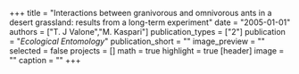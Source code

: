 +++
title = "Interactions between granivorous and omnivorous ants in a desert grassland: results from a long-term experiment"
date = "2005-01-01"
authors = ["T. J Valone","M. Kaspari"]
publication_types = ["2"]
publication = "_Ecological Entomology_"
publication_short = ""
image_preview = ""
selected = false
projects = []
math = true
highlight = true
[header]
image = ""
caption = ""
+++

